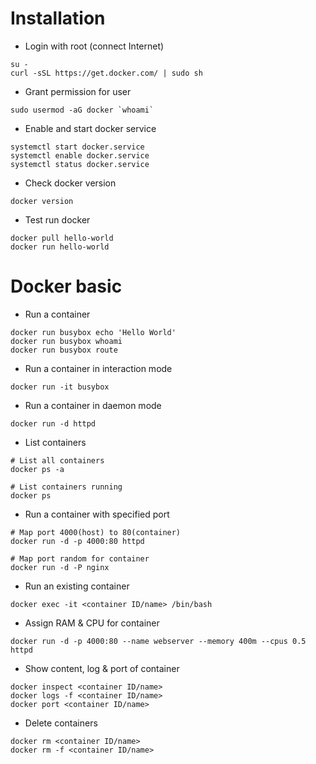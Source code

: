 # Installation
- Login with root (connect Internet)
```
su -
curl -sSL https://get.docker.com/ | sudo sh
```

- Grant permission for user
```
sudo usermod -aG docker `whoami`
```

- Enable and start docker service 
```
systemctl start docker.service
systemctl enable docker.service
systemctl status docker.service
```

- Check docker version
```
docker version
```

- Test run docker
```
docker pull hello-world
docker run hello-world
```

# Docker basic
- Run a container
```
docker run busybox echo 'Hello World'
docker run busybox whoami
docker run busybox route
```

- Run a container in interaction mode
```
docker run -it busybox
```

- Run a container in daemon mode
```
docker run -d httpd
```

- List containers
```
# List all containers
docker ps -a 

# List containers running
docker ps
```

- Run a container with specified port
```
# Map port 4000(host) to 80(container)
docker run -d -p 4000:80 httpd

# Map port random for container
docker run -d -P nginx
```

- Run an existing container
```
docker exec -it <container ID/name> /bin/bash
```

- Assign RAM & CPU for container
```
docker run -d -p 4000:80 --name webserver --memory 400m --cpus 0.5 httpd
```

- Show content, log & port of container
```
docker inspect <container ID/name>
docker logs -f <container ID/name>
docker port <container ID/name>
```

- Delete containers
```
docker rm <container ID/name>
docker rm -f <container ID/name>
```

